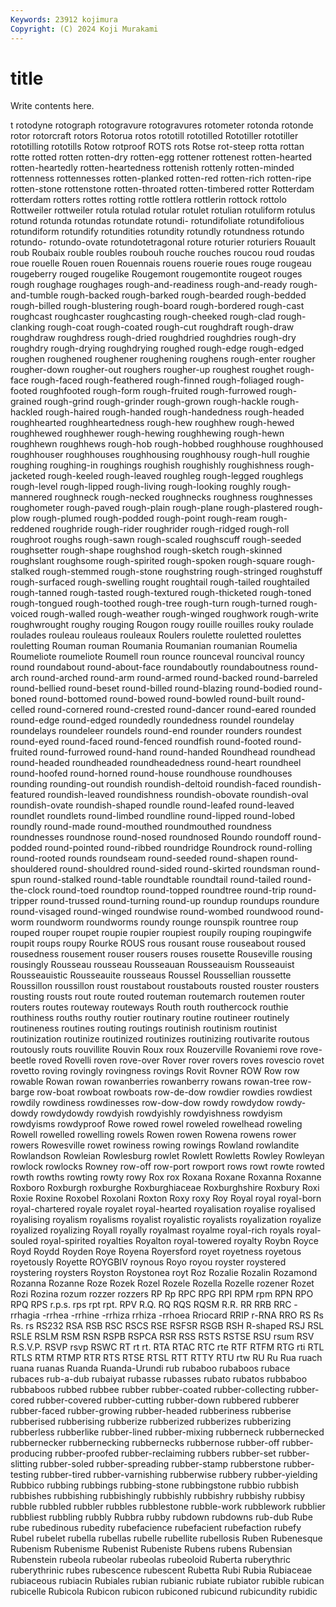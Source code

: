 ```yaml
---
Keywords: 23912 kojimura
Copyright: (C) 2024 Koji Murakami
---
```


# title

Write contents here.



t rotodyne rotograph rotogravure rotogravures rotometer rotonda rotonde rotor rotorcraft
rotors Rotorua rotos rototill rototilled Rototiller rototiller rototilling rototills Rotow
rotproof ROTS rots Rotse rot-steep rotta rottan rotte rotted rotten
rotten-dry rotten-egg rottener rottenest rotten-hearted rotten-heartedly rotten-heartedness rottenish rottenly rotten-minded
rottenness rottennesses rotten-planked rotten-red rotten-rich rotten-ripe rotten-stone rottenstone rotten-throated rotten-timbered
rotter Rotterdam rotterdam rotters rottes rotting rottle rottlera rottlerin rottock
rottolo Rottweiler rottweiler rotula rotulad rotular rotulet rotulian rotuliform rotulus
rotund rotunda rotundas rotundate rotundi- rotundifoliate rotundifolious rotundiform rotundify rotundities
rotundity rotundly rotundness rotundo rotundo- rotundo-ovate rotundotetragonal roture roturier roturiers
Rouault roub Roubaix rouble roubles roubouh rouche rouches roucou roud
roudas roue rouelle Rouen rouen Rouennais rouens rouerie roues rouge
rougeau rougeberry rouged rougelike Rougemont rougemontite rougeot rouges rough roughage
roughages rough-and-readiness rough-and-ready rough-and-tumble rough-backed rough-barked rough-bearded rough-bedded rough-billed rough-blustering
rough-board rough-bordered rough-cast roughcast roughcaster roughcasting rough-cheeked rough-clad rough-clanking rough-coat
rough-coated rough-cut roughdraft rough-draw roughdraw roughdress rough-dried roughdried roughdries rough-dry
roughdry rough-drying roughdrying roughed rough-edge rough-edged roughen roughened roughener roughening
roughens rough-enter rougher rougher-down rougher-out roughers rougher-up roughest roughet rough-face
rough-faced rough-feathered rough-finned rough-foliaged rough-footed roughfooted rough-form rough-fruited rough-furrowed rough-grained
rough-grind rough-grinder rough-grown rough-hackle rough-hackled rough-haired rough-handed rough-handedness rough-headed roughhearted
roughheartedness rough-hew roughhew rough-hewed roughhewed roughhewer rough-hewing roughhewing rough-hewn roughhewn
roughhews rough-hob rough-hobbed roughhouse roughhoused roughhouser roughhouses roughhousing roughhousy rough-hull
roughie roughing roughing-in roughings roughish roughishly roughishness rough-jacketed rough-keeled rough-leaved
roughleg rough-legged roughlegs rough-level rough-lipped rough-living rough-looking roughly rough-mannered roughneck
rough-necked roughnecks roughness roughnesses roughometer rough-paved rough-plain rough-plane rough-plastered rough-plow
rough-plumed rough-podded rough-point rough-ream rough-reddened roughride rough-rider roughrider rough-ridged rough-roll
roughroot roughs rough-sawn rough-scaled roughscuff rough-seeded roughsetter rough-shape roughshod rough-sketch
rough-skinned roughslant roughsome rough-spirited rough-spoken rough-square rough-stalked rough-stemmed rough-stone roughstring
rough-stringed roughstuff rough-surfaced rough-swelling rought roughtail rough-tailed roughtailed rough-tanned rough-tasted
rough-textured rough-thicketed rough-toned rough-tongued rough-toothed rough-tree rough-turn rough-turned rough-voiced rough-walled
rough-weather rough-winged roughwork rough-write roughwrought roughy rouging Rougon rougy rouille
rouilles rouky roulade roulades rouleau rouleaus rouleaux Roulers roulette rouletted
roulettes rouletting Rouman rouman Roumania Roumanian roumanian Roumelia Roumeliote roumeliote
Roumell roun rounce rounceval rouncival rouncy round roundabout round-about-face roundaboutly
roundaboutness round-arch round-arched round-arm round-armed round-backed round-barreled round-bellied round-beset round-billed
round-blazing round-bodied round-boned round-bottomed round-bowed round-bowled round-built round-celled round-cornered round-crested
round-dancer round-eared rounded round-edge round-edged roundedly roundedness roundel roundelay roundelays
roundeleer roundels round-end rounder rounders roundest round-eyed round-faced round-fenced roundfish
round-footed round-fruited round-furrowed round-hand round-handed Roundhead roundhead round-headed roundheaded roundheadedness
round-heart roundheel round-hoofed round-horned round-house roundhouse roundhouses rounding rounding-out roundish
roundish-deltoid roundish-faced roundish-featured roundish-leaved roundishness roundish-obovate roundish-oval roundish-ovate roundish-shaped roundle
round-leafed round-leaved roundlet roundlets round-limbed roundline round-lipped round-lobed roundly round-made
round-mouthed roundmouthed roundness roundnesses roundnose round-nosed roundnosed Roundo roundoff round-podded
round-pointed round-ribbed roundridge Roundrock round-rolling round-rooted rounds roundseam round-seeded round-shapen
round-shouldered round-shouldred round-sided round-skirted roundsman round-spun round-stalked round-table roundtable roundtail
round-tailed round-the-clock round-toed roundtop round-topped roundtree round-trip round-tripper round-trussed round-turning
round-up roundup roundups roundure round-visaged round-winged roundwise round-wombed roundwood round-worm
roundworm roundworms roundy rounge rounspik rountree roup rouped rouper roupet
roupie roupier roupiest roupily rouping roupingwife roupit roups roupy Rourke
ROUS rous rousant rouse rouseabout roused rousedness rousement rouser rousers
rouses rousette Rouseville rousing rousingly Rousseau rousseau Rousseauan Rousseauism Rousseauist
Rousseauistic Rousseauite rousseaus Roussel Roussellian roussette Roussillon roussillon roust roustabout
roustabouts rousted rouster rousters rousting rousts rout route routed routeman
routemarch routemen router routers routes routeway routeways Routh routh routhercock
routhie routhiness rouths routhy routier routinary routine routineer routinely routineness
routines routing routings routinish routinism routinist routinization routinize routinized routinizes
routinizing routivarite routous routously routs rouvillite Rouvin Roux roux Rouzerville
Rovaniemi rove rove-beetle roved Rovelli roven rove-over Rover rover rovers
roves rovescio rovet rovetto roving rovingly rovingness rovings Rovit Rovner
ROW Row row rowable Rowan rowan rowanberries rowanberry rowans rowan-tree
row-barge row-boat rowboat rowboats row-de-dow rowdier rowdies rowdiest rowdily rowdiness
rowdinesses row-dow-dow rowdy rowdydow rowdy-dowdy rowdydowdy rowdyish rowdyishly rowdyishness rowdyism
rowdyisms rowdyproof Rowe rowed rowel roweled rowelhead roweling Rowell rowelled
rowelling rowels Rowen rowen Rowena rowens rower rowers Rowesville rowet
rowiness rowing rowings Rowland rowlandite Rowlandson Rowleian Rowlesburg rowlet Rowlett
Rowletts Rowley Rowleyan rowlock rowlocks Rowney row-off row-port rowport rows
rowt rowte rowted rowth rowths rowting rowty rowy Rox rox
Roxana Roxane Roxanna Roxanne Roxboro Roxburgh roxburghe Roxburghiaceae Roxburghshire Roxbury
Roxi Roxie Roxine Roxobel Roxolani Roxton Roxy roxy Roy Royal
royal royal-born royal-chartered royale royalet royal-hearted royalisation royalise royalised royalising
royalism royalisms royalist royalistic royalists royalization royalize royalized royalizing Royall
royally royalmast royalme royal-rich royals royal-souled royal-spirited royalties Royalton royal-towered
royalty Roybn Royce Royd Roydd Royden Roye Royena Royersford royet
royetness royetous royetously Royette ROYGBIV roynous Royo royou royster roystered
roystering roysters Royston Roystonea royt Roz Rozalie Rozalin Rozamond Rozanna
Rozanne Roze Rozek Rozel Rozele Rozella Rozelle rozener Rozet Rozi
Rozina rozum rozzer rozzers RP Rp RPC RPG RPI RPM
rpm RPN RPO RPQ RPS r.p.s. rps rpt rpt. RPV
R.Q. RQ RQS RQSM R.R. RR RRB RRC -rrhagia -rrhea
-rrhine -rrhiza rrhiza -rrhoea Rriocard RRIP r-RNA RRO RS Rs
Rs. rs RS232 RSA RSB RSC RSCS RSE RSFSR RSGB
RSH R-shaped RSJ RSL RSLE RSLM RSM RSN RSPB RSPCA
RSR RSS RSTS RSTSE RSU rsum RSV R.S.V.P. RSVP rsvp
RSWC RT rt rt. RTA RTAC RTC rte RTF RTFM
RTG rti RTL RTLS RTM RTMP RTR RTS RTSE RTSL
RTT RTTY RTU rtw RU Ru Rua ruach ruana ruanas
Ruanda Ruanda-Urundi rub rubaboo rubaboos rubace rubaces rub-a-dub rubaiyat rubasse
rubasses rubato rubatos rubbaboo rubbaboos rubbed rubbee rubber rubber-coated rubber-collecting
rubber-cored rubber-covered rubber-cutting rubber-down rubbered rubberer rubber-faced rubber-growing rubber-headed rubberiness
rubberise rubberised rubberising rubberize rubberized rubberizes rubberizing rubberless rubberlike rubber-lined
rubber-mixing rubberneck rubbernecked rubbernecker rubbernecking rubbernecks rubbernose rubber-off rubber-producing rubber-proofed
rubber-reclaiming rubbers rubber-set rubber-slitting rubber-soled rubber-spreading rubber-stamp rubberstone rubber-testing rubber-tired
rubber-varnishing rubberwise rubbery rubber-yielding Rubbico rubbing rubbings rubbing-stone rubbingstone rubbio
rubbish rubbishes rubbishing rubbishingly rubbishly rubbishry rubbishy rubbisy rubble rubbled
rubbler rubbles rubblestone rubble-work rubblework rubblier rubbliest rubbling rubbly Rubbra
rubby rubdown rubdowns rub-dub Rube rube rubedinous rubedity rubefacience rubefacient
rubefaction rubefy Rubel rubelet rubella rubellas rubelle rubellite rubellosis Ruben
Rubenesque Rubenism Rubenisme Rubenist Rubeniste Rubens rubens Rubensian Rubenstein rubeola
rubeolar rubeolas rubeoloid Ruberta ruberythric ruberythrinic rubes rubescence rubescent Rubetta
Rubi Rubia Rubiaceae rubiaceous rubiacin Rubiales rubian rubianic rubiate rubiator
rubible rubican rubicelle Rubicola Rubicon rubicon rubiconed rubicund rubicundity rubidic
